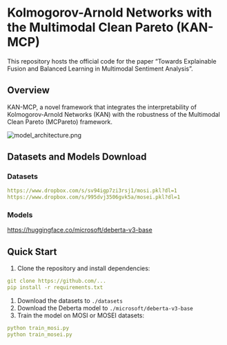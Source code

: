# Kolmogorov-Arnold Networks with the Multimodal Clean Pareto (KAN-MCP)

This repository hosts the official code for the paper “Towards Explainable Fusion and Balanced Learning in Multimodal Sentiment Analysis”.

## Overview

KAN-MCP, a novel framework that integrates the interpretability of Kolmogorov-Arnold Networks (KAN) with the robustness of the Multimodal Clean Pareto (MCPareto) framework.

![model_architecture.png](attachment:0be3d0a2-0ff4-495b-9adf-a5854f2c71e7:model_architecture.png)

## Datasets and Models Download

### Datasets

```yaml
https://www.dropbox.com/s/sv94igp7zi3rsj1/mosi.pkl?dl=1
https://www.dropbox.com/s/995dvj3506gvk5a/mosei.pkl?dl=1
```

### Models

https://huggingface.co/microsoft/deberta-v3-base

## Quick Start

1. Clone the repository and install dependencies:

```yaml
git clone https://github.com/...
pip install -r requirements.txt
```

1. Download the datasets to `./datasets`
2. Download the Deberta model to `./microsoft/deberta-v3-base`
3. Train the model on MOSI or MOSEI datasets:

```yaml
python train_mosi.py
python train_mosei.py
```
